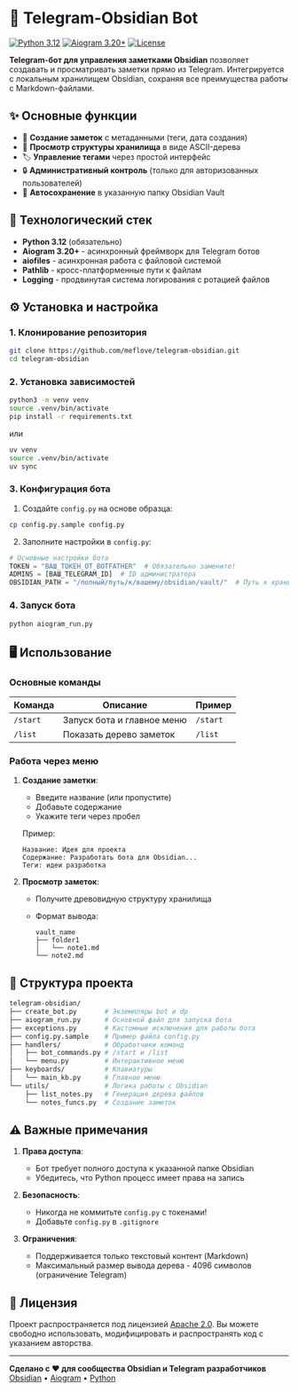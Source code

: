 # 🧠 Telegram-Obsidian Bot

[![Python 3.12](https://img.shields.io/badge/Python-3.12-blue)](https://www.python.org/)
[![Aiogram 3.20+](https://img.shields.io/badge/Aiogram-3.20%2B-green)](https://aiogram.dev/)
[![License](https://img.shields.io/badge/License-Apache_2.0-blue.svg)](https://opensource.org/licenses/Apache-2.0)

**Telegram-бот для управления заметками Obsidian** позволяет создавать и просматривать заметки прямо из Telegram. Интегрируется с локальным хранилищем Obsidian, сохраняя все преимущества работы с Markdown-файлами.

## ✨ Основные функции

- 📝 **Создание заметок** с метаданными (теги, дата создания)
- 🌳 **Просмотр структуры хранилища** в виде ASCII-дерева
- 🏷️ **Управление тегами** через простой интерфейс
- 🔒 **Административный контроль** (только для авторизованных пользователей)
- 📁 **Автосохранение** в указанную папку Obsidian Vault

## 🚀 Технологический стек

- **Python 3.12** (обязательно)
- **Aiogram 3.20+** - асинхронный фреймворк для Telegram ботов
- **aiofiles** - асинхронная работа с файловой системой
- **Pathlib** - кросс-платформенные пути к файлам
- **Logging** - продвинутая система логирования с ротацией файлов

## ⚙️ Установка и настройка

### 1. Клонирование репозитория

```bash
git clone https://github.com/meflove/telegram-obsidian.git
cd telegram-obsidian
```

### 2. Установка зависимостей

```bash
python3 -m venv venv
source .venv/bin/activate
pip install -r requirements.txt
```

или

```bash
uv venv
source .venv/bin/activate
uv sync
```

### 3. Конфигурация бота

1. Создайте `config.py` на основе образца:

```bash
cp config.py.sample config.py
```

2. Заполните настройки в `config.py`:

```python
# Основные настройки бота
TOKEN = "ВАШ_ТОКЕН_ОТ_BOTFATHER"  # Обязательно замените!
ADMINS = [ВАШ_TELEGRAM_ID]  # ID администратора
OBSIDIAN_PATH = "/полный/путь/к/вашему/obsidian/vault/"  # Путь к хранилищу
```

### 4. Запуск бота

```bash
python aiogram_run.py
```

## 🖥️ Использование

### Основные команды

| Команда  | Описание                   | Пример   |
| -------- | -------------------------- | -------- |
| `/start` | Запуск бота и главное меню | `/start` |
| `/list`  | Показать дерево заметок    | `/list`  |

### Работа через меню

1. **Создание заметки**:
   - Введите название (или пропустите)
   - Добавьте содержание
   - Укажите теги через пробел

   Пример:

   ```
   Название: Идея для проекта
   Содержание: Разработать бота для Obsidian...
   Теги: идеи разработка
   ```

2. **Просмотр заметок**:
   - Получите древовидную структуру хранилища
   - Формат вывода:

     ```
     vault_name
     ├── folder1
     │   └── note1.md
     └── note2.md
     ```

## 📁 Структура проекта

```bash
telegram-obsidian/
├── create_bot.py       # Экземпляры bot и dp
├── aiogram_run.py      # Основной файл для запуска бота
├── exceptions.py       # Кастомные исключения для работы бота
├── config.py.sample    # Пример файла config.py
├── handlers/           # Обработчики команд
│   ├── bot_commands.py # /start и /list
│   └── menu.py         # Интерактивное меню
├── keyboards/          # Клавиатуры
│   └── main_kb.py      # Главное меню
└── utils/              # Логика работы с Obsidian
    ├── list_notes.py   # Генерация дерева файлов
    └── notes_funcs.py  # Создание заметок
```

## ⚠️ Важные примечания

1. **Права доступа**:
   - Бот требует полного доступа к указанной папке Obsidian
   - Убедитесь, что Python процесс имеет права на запись
2. **Безопасность**:
   - Никогда не коммитьте `config.py` с токенами!
   - Добавьте `config.py` в `.gitignore`

3. **Ограничения**:
   - Поддерживается только текстовый контент (Markdown)
   - Максимальный размер вывода дерева - 4096 символов (ограничение Telegram)

## 📜 Лицензия

Проект распространяется под лицензией [Apache 2.0](LICENSE). Вы можете свободно использовать, модифицировать и распространять код с указанием авторства.

---

**Сделано с ❤️ для сообщества Obsidian и Telegram разработчиков**  
[Obsidian](https://obsidian.md) • [Aiogram](https://aiogram.dev) • [Python](https://python.org)
